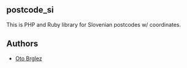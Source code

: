 ## postcode_si

This is PHP and Ruby library for Slovenian postcodes w/ coordinates.

## Authors
- [Oto Brglez](https://github.com/otobrglez)
